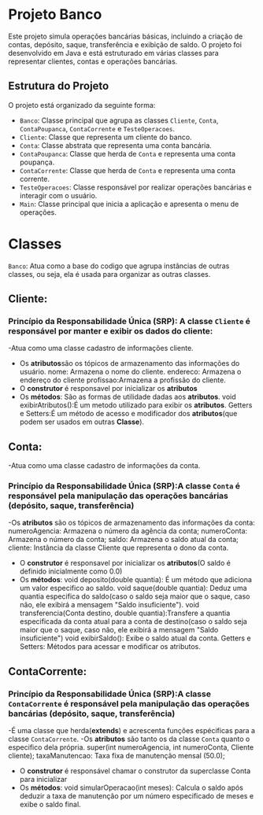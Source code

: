 # Projeto Banco

Este projeto simula operações bancárias básicas, incluindo a criação de contas, depósito, saque, transferência e exibição de saldo. O projeto foi desenvolvido em Java e está estruturado em várias classes para representar clientes, contas e operações bancárias.

## Estrutura do Projeto

O projeto está organizado da seguinte forma:

- `Banco`: Classe principal que agrupa as classes `Cliente`, `Conta`, `ContaPoupanca`, `ContaCorrente` e `TesteOperacoes`.
- `Cliente`: Classe que representa um cliente do banco.
- `Conta`: Classe abstrata que representa uma conta bancária.
- `ContaPoupanca`: Classe que herda de `Conta` e representa uma conta poupança.
- `ContaCorrente`: Classe que herda de `Conta` e representa uma conta corrente.
- `TesteOperacoes`: Classe responsável por realizar operações bancárias e interagir com o usuário.
- `Main`: Classe principal que inicia a aplicação e apresenta o menu de operações.

# Classes
`Banco`: Atua como a base do codigo que agrupa instâncias de outras classes, ou seja, ela é usada para organizar as outras classes.

## Cliente: 
### Princípio da Responsabilidade Única (SRP): A classe `Cliente` é responsável por manter e exibir os dados do cliente:
-Atua como uma classe cadastro de informações cliente.
- Os **atributos**são os tópicos de armazenamento das informações do usuário.
nome: Armazena o nome do cliente.
endereco: Armazena o endereço do cliente
profissao:Armazena a profissão do cliente.
- O **construtor** é responsavel por inicializar  os **atributos** 
- Os **métodos**: São as formas de utilidade dadas aos **atributos**.
void exibirAtributos():É um metodo utilizado para exibir os **atributos**.
Getters e Setters:É um método de acesso e modificador dos **atributos**(que podem ser usados em outras **Classe**).

## Conta:
-Atua como uma classe cadastro de informações da conta.
### Princípio da Responsabilidade Única (SRP):A classe `Conta` é responsável pela manipulação das operações bancárias (depósito, saque, transferência)
-Os **atributos** são os tópicos de armazenamento das informações da conta:
numeroAgencia: Armazena o número da agência da conta;
numeroConta: Armazena o número da conta;
saldo: Armazena o saldo atual da conta;
cliente: Instância da classe Cliente que representa o dono da conta.
- O **construtor** é responsavel por inicializar  os **atributos**(O saldo é definido inicialmente como 0.0)
- Os **métodos**:
void deposito(double quantia): É um método que adiciona um valor especifico ao saldo.
void saque(double quantia): Deduz uma quantia especifica do saldo(caso o saldo seja maior que o saque, caso não, ele exibirá a mensagem "Saldo insuficiente").
void transferencia(Conta destino, double quantia):Transfere a quantia especificada da conta atual para a conta de destino(caso o saldo seja maior que o saque, caso não, ele exibirá a mensagem "Saldo insuficiente")
void exibirSaldo(): Exibe o saldo atual da conta.
Getters e Setters: Métodos para acessar e modificar os atributos.

## ContaCorrente:
### Princípio da Responsabilidade Única (SRP):A classe `ContaCorrente` é responsável pela manipulação das operações bancárias (depósito, saque, transferência)
-É  uma classe que herda(**extends**) e acrescenta funções espécificas para a classe `ContaCorrente`.
-Os **atributos** são tanto os da classe `Conta` quanto o especifico dela própria.
super(int numeroAgencia, int numeroConta, Cliente cliente);
taxaManutencao: Taxa fixa de manutenção mensal (50.0);
- O **construtor** é responsável chamar o construtor da superclasse Conta para inicializar
- Os **métodos**:
void simularOperacao(int meses): Calcula o saldo após deduzir a taxa de manutenção por um número especificado de meses e exibe o saldo final.
  

